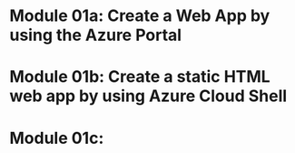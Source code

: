 # Module 01a: Create a Web App by using the Azure Portal



# Module 01b: Create a static HTML web app by using Azure Cloud Shell



# Module 01c: 